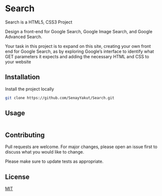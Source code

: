# Search

Search is a HTML5, CSS3  Project

Design a front-end for Google Search, Google Image Search, and Google Advanced Search.

Your task in this project is to expand on this site, creating your own front end for Google Search, as by exploring Google’s interface to identify what GET parameters it expects and adding the necessary HTML and CSS to your website


## Installation

Install the project locally
```bash
git clone https://github.com/SenayYakut/Search.git
```

## Usage

```python


```

## Contributing
Pull requests are welcome. For major changes, please open an issue first to discuss what you would like to change.

Please make sure to update tests as appropriate.

## License
[MIT](https://choosealicense.com/licenses/mit/)
